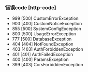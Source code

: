 ### 错误code [http-code]

- 999 [500] CustomErrorException
- 900 [400] CustomNoticeException
- 855 [500] SystemConfigException
- 800 [500] UsageErrorException
- 777 [500] DatabaseException
- 404 [404] NotFoundException
- 403 [403] AuthForbiddenException
- 401 [401] AuthFailedException
- 400 [400] ParamsException
- 399 [403] CorsForbiddenException